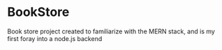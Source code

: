 # BookStore
Book store project created to familiarize with the MERN stack, and is my first foray into a node.js backend
